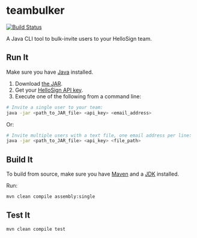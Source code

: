 # teambulker

[![Build Status](https://travis-ci.org/cmpaul/teambulker.svg?branch=master)](https://travis-ci.org/cmpaul/teambulker)

A Java CLI tool to bulk-invite users to your HelloSign team.

## Run It

Make sure you have [Java](https://java.com/en/download/) installed.

1. Download [the JAR](https://github.com/cmpaul/teambulker/releases).
1. Get your [HelloSign API key](https://www.hellosign.com/home/myAccount/current_tab/integrations#api).
1. Execute one of the following from a command line:

```bash
# Invite a single user to your team:
java -jar <path_to_JAR_file> <api_key> <email_address>
```

Or:

```bash
# Invite multiple users with a text file, one email address per line:
java -jar <path_to_JAR_file> <api_key> <file_path>
```

## Build It

To build from source, make sure you have [Maven](https://maven.apache.org/) and a [JDK](http://www.oracle.com/technetwork/java/javase/downloads/index.html) installed.

Run:

```bash
mvn clean compile assembly:single
```

## Test It

```bash
mvn clean compile test
```